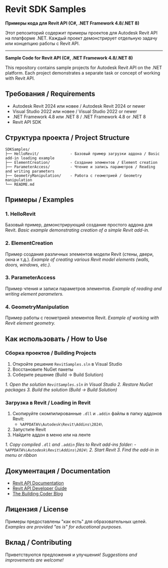 # Revit SDK Samples

**Примеры кода для Revit API (C#, .NET Framework 4.8/.NET 8)**

Этот репозиторий содержит примеры проектов для Autodesk Revit API на платформе .NET. Каждый проект демонстрирует отдельную задачу или концепцию работы с Revit API.

---

**Sample Code for Revit API (C#, .NET Framework 4.8/.NET 8)**

This repository contains sample projects for Autodesk Revit API on the .NET platform. Each project demonstrates a separate task or concept of working with Revit API.

## Требования / Requirements

- Autodesk Revit 2024 или новее / Autodesk Revit 2024 or newer
- Visual Studio 2022 или новее / Visual Studio 2022 or newer
- .NET Framework 4.8 или .NET 8 / .NET Framework 4.8 or .NET 8
- Revit API SDK

## Структура проекта / Project Structure

```
SDKSamples/
├── HelloRevit/              - Базовый пример загрузки аддона / Basic add-in loading example
├── ElementCreation/         - Создание элементов / Element creation
├── ParameterAccess/         - Чтение и запись параметров / Reading and writing parameters
├── GeometryManipulation/    - Работа с геометрией / Geometry manipulation
└── README.md
```

## Примеры / Examples

### 1. HelloRevit
Базовый пример, демонстрирующий создание простого аддона для Revit.
_Basic example demonstrating creation of a simple Revit add-in._

### 2. ElementCreation
Пример создания различных элементов модели Revit (стены, двери, окна и т.д.).
_Example of creating various Revit model elements (walls, doors, windows, etc.)._

### 3. ParameterAccess
Пример чтения и записи параметров элементов.
_Example of reading and writing element parameters._

### 4. GeometryManipulation
Пример работы с геометрией элементов Revit.
_Example of working with Revit element geometry._

## Как использовать / How to Use

### Сборка проектов / Building Projects

1. Откройте решение `RevitSamples.sln` в Visual Studio
2. Восстановите NuGet пакеты
3. Соберите решение (Build → Build Solution)

_1. Open the solution `RevitSamples.sln` in Visual Studio_
_2. Restore NuGet packages_
_3. Build the solution (Build → Build Solution)_

### Загрузка в Revit / Loading in Revit

1. Скопируйте скомпилированные `.dll` и `.addin` файлы в папку аддонов Revit:
   - `%APPDATA%\Autodesk\Revit\Addins\2024\`
2. Запустите Revit
3. Найдите аддон в меню или на ленте

_1. Copy compiled `.dll` and `.addin` files to Revit add-ins folder:_
   _- `%APPDATA%\Autodesk\Revit\Addins\2024\`_
_2. Start Revit_
_3. Find the add-in in menu or ribbon_

## Документация / Documentation

- [Revit API Documentation](https://www.revitapidocs.com/)
- [Revit API Developer Guide](https://help.autodesk.com/view/RVT/2024/ENU/?guid=Revit_API_Revit_API_Developers_Guide_html)
- [The Building Coder Blog](https://thebuildingcoder.typepad.com/)

## Лицензия / License

Примеры предоставлены "как есть" для образовательных целей.
_Examples are provided "as is" for educational purposes._

## Вклад / Contributing

Приветствуются предложения и улучшения!
_Suggestions and improvements are welcome!_
